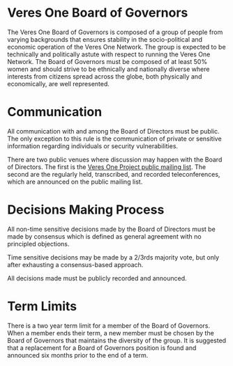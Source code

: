 # Veres One Board of Governors

The Veres One Board of Governors is composed of a group of people from
varying backgrounds that ensures stability in the socio-political and economic
operation of the Veres One Network. The group is expected to be technically
and politically astute with respect to running the Veres One Network. The
Board of Governors must be composed of at least 50% women and should strive
to be ethnically and nationally diverse where interests from citizens spread
across the globe, both physically and economically, are well represented.

# Communication

All communication with and among the Board of Directors must be public. The
only exception to this rule is the communication of private or sensitive
information regarding individuals or security vulnerabilities.

There are two public venues where discussion may happen with the Board of
Directors. The first is the
[Veres One Project public mailing list](https://github.com/veres-one/). The
second are the regularly held, transcribed, and recorded teleconferences,
which are announced on the public mailing list.

# Decisions Making Process

All non-time sensitive decisions made by the Board of Directors must be made
by consensus which is defined as general agreement with no principled
objections.

Time sensitive decisions may be made by a 2/3rds majority vote, but only after
exhausting a consensus-based approach.

All decisions made must be publicly recorded and announced.

# Term Limits

There is a two year term limit for a member of the Board of Governors. When
a member ends their term, a new member must be chosen by the Board of Governors
that maintains the diversity of the group. It is suggested that a replacement
for a Board of Governors position is found and announced six months prior to
the end of a term.

